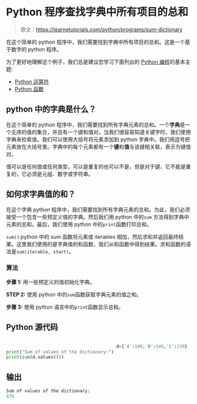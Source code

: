 # Python 程序查找字典中所有项目的总和

> 原文：<https://learnetutorials.com/python/programs/sum-dictionary>

在这个简单的 python 程序中，我们需要找到字典中所有项目的总和。这是一个基于数字的 python 程序。

为了更好地理解这个例子，我们总是建议您学习下面列出的 [Python 编程](../ "Python tutorial")的基本主题:

*   [Python 运算符](../../python/python-operators "operators in python")
*   [Python 函数](../../python/python-functions-tutorials "operators in python")

## python 中的字典是什么？

在这个简单的 python 程序中，我们需要找到所有字典元素的总和。一个**字典**是一个无序的值的集合，并且有一个键和值对。当我们很容易知道关键字时，我们使用字典来检索值。我们可以使用大括号将元素添加到 python 字典中。我们用逗号把元素放在大括号里。字典中的每个元素都有一个**键**和**值**与该键相关联，表示为键值对。

值可以是任何值或任何类型，可以是重复的也可以不是，但是对于键，它不能是重复的，它必须是元组、数字或字符串。

## 如何求字典值的和？

在这个字典 python 程序中，我们需要找到所有字典元素的总和。为此，我们必须接受一个包含一些预定义值的字典。然后我们用 python 中的`sum` 方法得到字典中元素的总和。最后，我们使用 python 中的`print`函数打印总和。

`sum()`:python 中的 sum 函数将元素或 iterables 相加，然后求和并返回最终结果。这里我们使用的是字典值的和函数，我们从和函数中得到结果。求和函数的语法是`sum(iterable, start)`。

### 算法

**步骤 1:** 用一些预定义的值初始化字典。

**STEP 2:** 使用 python 中的`sum`函数获取字典元素的值之和。

**步骤 3:** 使用 python 语言中的`print`函数显示总和。

## Python 源代码

```py

                                          d={'A':100,'B':540,'C':239}
print("Sum of values of the dictionary:")
print(sum(d.values()))

```

## 输出

```py
Sum of values of the dictionary:
879
```